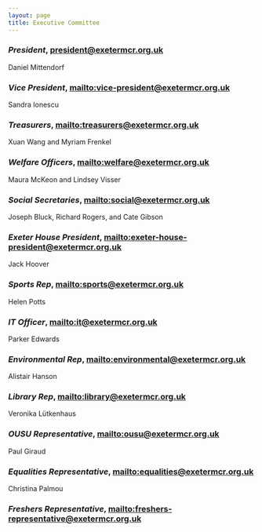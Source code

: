 ```yaml
---
layout: page
title: Executive Committee
---
```

### *President*, <president@exetermcr.org.uk>

Daniel Mittendorf

### *Vice President*, <mailto:vice-president@exetermcr.org.uk>

Sandra Ionescu 

### *Treasurers*, <mailto:treasurers@exetermcr.org.uk>

Xuan Wang and Myriam Frenkel

### *Welfare Officers*, <mailto:welfare@exetermcr.org.uk>

Maura McKeon and Lindsey Visser

### *Social Secretaries*, <mailto:social@exetermcr.org.uk>

Joseph Bluck, Richard Rogers, and Cate Gibson

### *Exeter House President*, <mailto:exeter-house-president@exetermcr.org.uk>

Jack Hoover

### *Sports Rep*, <mailto:sports@exetermcr.org.uk>

Helen Potts

### *IT Officer*, <mailto:it@exetermcr.org.uk>

Parker Edwards

### *Environmental Rep*, <mailto:environmental@exetermcr.org.uk>

Alistair Hanson

### *Library Rep*, <mailto:library@exetermcr.org.uk>

Veronika Lütkenhaus

### *OUSU Representative*, <mailto:ousu@exetermcr.org.uk>

Paul Giraud

### *Equalities Representative*, <mailto:equalities@exetermcr.org.uk>

Christina Palmou

### *Freshers Representative*, <mailto:freshers-representative@exetermcr.org.uk>



